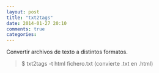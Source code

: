 ```yaml
---
layout: post
title: "txt2tags"
date: 2014-01-27 20:10
comments: true
categories: 
---
```

Convertir archivos de texto a distintos formatos.

>$ txt2tags -t html fichero.txt   (convierte .txt en .html)

